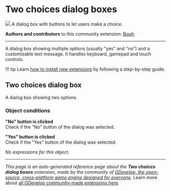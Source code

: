 # Two choices dialog boxes

<img src="https://asset-resources.gdevelop.io/public-resources/Icons/Line Hero Pack/Master/SVG/Interface Elements/0842ffc478006e9b6687fca9a5761494c4efd1df873220637af5b4ac7253f850_Interface Elements_interface_ui_window_application_app_button_cta.svg" class="extension-icon"></img>
A dialog box with buttons to let users make a choice.

**Authors and contributors** to this community extension: [Bouh](https://gd.games/Bouh).

---

A dialog box showing multiple options (usually "yes" and "no") and a customizable text message.
It handles keyboard, gamepad and touch controls.

!!! tip
    Learn [how to install new extensions](/gdevelop5/extensions/search) by following a step-by-step guide.



## Two choices dialog box  

A dialog box showing two options. 

### Object conditions

**"No" button is clicked**  
Check if the "No" button of the dialog was selected.

**"Yes" button is clicked**  
Check if the "Yes" button of the dialog was selected.

_No expressions for this object._



---

*This page is an auto-generated reference page about the **Two choices dialog boxes** extension, made by the community of [GDevelop, the open-source, cross-platform game engine designed for everyone](https://gdevelop.io/).* Learn more about [all GDevelop community-made extensions here](/gdevelop5/extensions).
